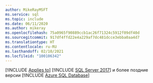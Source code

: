 ```yaml
---
author: MikeRayMSFT
ms.service: sql
ms.topic: include
ms.date: 06/11/2020
ms.author: mikeray
ms.openlocfilehash: 75a0965f90889ccb1ac26f71324c5912f09df40d
ms.sourcegitcommit: 917df4ffd22e4a229af7dc481dcce3ebba0aa4d7
ms.translationtype: HT
ms.contentlocale: ru-RU
ms.lasthandoff: 02/10/2021
ms.locfileid: "100106342"
---
```

[!INCLUDE [Applies to](../../includes/applies-md.md)] [!INCLUDE [SQL Server 2017](_ss2017.md)] и более поздние версии [!INCLUDE [Azure SQL Database](../../includes/applies-to-version/_asdb.md)]
